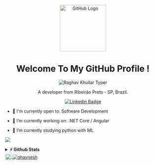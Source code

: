 

<div align="center" dir="auto">
<animated-image data-catalyst="" style="width: 150px;"><a target="_blank" rel="noopener noreferrer" href="![image](https://github.com/phillrog/phillrog/assets/8622005/b0ff67e9-6907-47b6-a0c5-34d77c7912ca)" data-target="animated-image.originalLink"><img src="https://github.com/raghavk16/raghavk16/raw/master/octo.gif" alt="GitHub Logo" height="150" style="max-width: 100%; display: inline-block;" data-target="animated-image.originalImage"></a>
   
</div>

<h1 align='center'>
Welcome To My GitHub Profile !  

</h1>


<div align="center" dir="auto">
<animated-image data-catalyst=""><a target="_blank" rel="noopener noreferrer" href="https://github.com/phillrog/phillrog/assets/8622005/1c13a4a1-c1ac-4c2c-82aa-8282a8092045" data-target="animated-image.originalLink"><img src="https://github.com/phillrog/phillrog/assets/8622005/1c13a4a1-c1ac-4c2c-82aa-8282a8092045" alt="Raghav Khullar Typer" style="max-width: 100%; display: inline-block;" data-target="animated-image.originalImage"></a>
      </animated-image>
</div>


<p align='center'>
  A developer from Ribeirão Preto - SP, Brazil.
</p>

<div align='center'>
	
[![Linkedin Badge](https://img.shields.io/badge/-LinkedIn-6633cc?style=flat-square&logo=Linkedin&logoColor=white&link=https://www.linkedin.com/in/phillrog/)](https://www.linkedin.com/in/phillrog/) 
</div>


- 🙌 I'm currently open to: Software Development

- 🔭 I’m currently working on: .NET Core / Angular
  
- 🌱 I’m currently studying python with ML


![](https://github.com/rishiraj/rishiraj/blob/master/github-contribution-grid-snake.svg)


<details>
  <summary><b>⚡ Github Stats</b></summary>
  <br>

<a>[![Phillrog's GitHub stats](https://github-readme-stats.vercel.app/api?username=phillrog&show_icons=true&theme=dark&count_private=true)](https://github.com/phillrog/github-readme-stats)

![phillrog's Streak](https://github-readme-streak-stats.herokuapp.com/?user=phillrog&theme=vue-dark&hide_border=true&locale=pt-br)

[![Top Langs](https://github-readme-stats.vercel.app/api/top-langs/?username=phillrog&layout=compact&theme=dark&locale=pt-br)](https://github.com/phillrog/github-readme-stats)
</a>

	
</details>
  <a href="https://www.linkedin.com/in/phillrog/" target="_blank">
    <img align="center" src="https://cdn.jsdelivr.net/npm/simple-icons@3.0.1/icons/linkedin.svg" alt="ghaynesh" height="20" width="20" />
  </a>
  <a href="https://github.com/phillrog/" target="_blank">
    <img align="center" src="https://img.shields.io/badge/-Github-000?style=flat-square&logo=Github&logoColor=whiteg" alt="ghaynesh"  />
  </a>	

  
